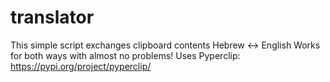 # translator
This simple script exchanges clipboard contents Hebrew <-> English
Works for both ways with almost no problems!
Uses Pyperclip: https://pypi.org/project/pyperclip/

